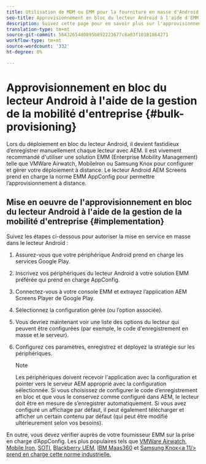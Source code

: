 ```yaml
---
title: Utilisation de MDM ou EMM pour la fourniture en masse d'Android Player
seo-title: Approvisionnement en bloc du lecteur Android à l'aide d'EMM ou de MDM
description: Suivez cette page pour en savoir plus sur l'approvisionnement en bloc d'Android Player à l'aide d'EMM ou de MDM
translation-type: tm+mt
source-git-commit: 56432654d0895b892223677c8a03f10181864271
workflow-type: tm+mt
source-wordcount: '332'
ht-degree: 0%

---
```



# Approvisionnement en bloc du lecteur Android à l&#39;aide de la gestion de la mobilité d&#39;entreprise {#bulk-provisioning}

Lors du déploiement en bloc du lecteur Android, il devient fastidieux d’enregistrer manuellement chaque lecteur avec AEM. Il est vivement recommandé d&#39;utiliser une solution EMM (Enterprise Mobility Management) telle que VMWare Airwatch, MobileIron ou Samsung Knox pour configurer et gérer votre déploiement à distance. Le lecteur Android AEM Screens prend en charge la norme EMM AppConfig pour permettre l’approvisionnement à distance.

## Mise en oeuvre de l&#39;approvisionnement en bloc du lecteur Android à l&#39;aide de la gestion de la mobilité d&#39;entreprise {#implementation}

Suivez les étapes ci-dessous pour autoriser la mise en service en masse dans le lecteur Android :

1. Assurez-vous que votre périphérique Android prend en charge les services Google Play.
1. Inscrivez vos périphériques du lecteur Android à votre solution EMM préférée qui prend en charge AppConfig.
1. Connectez-vous à votre console EMM et extrayez l’application AEM Screens Player de Google Play.
1. Sélectionnez la configuration gérée (ou l’option associée).
1. Vous devriez maintenant voir une liste des options du lecteur qui peuvent être configurées (par exemple, le code d&#39;enregistrement en masse et le serveur).
1. Configurez ces paramètres, enregistrez et déployez la stratégie sur les périphériques.

   >[!NOTE]
   >Les périphériques doivent recevoir l&#39;application avec la configuration et pointer vers le serveur AEM approprié avec la configuration sélectionnée. Si vous choisissez de configurer le code d’enregistrement en bloc et que vous le conservez comme configuré dans AEM, le lecteur doit être en mesure de s’enregistrer automatiquement. Si vous avez configuré un affichage par défaut, il peut également télécharger et afficher un certain contenu par défaut (qui peut être modifié ultérieurement selon vos besoins).

En outre, vous devez vérifier auprès de votre fournisseur EMM sur la prise en charge d’AppConfig. Les plus populaires tels que [VMWare Airwatch](https://docs.samsungknox.com/admin/uem/vm-configure-appconfig.htm), [Mobile Iron](https://docs.samsungknox.com/admin/uem/mobileiron2-configure-appconfig.htm), [SOTI](https://docs.samsungknox.com/admin/uem/soti-configure-appconfig.htm), [Blackberry UEM](https://docs.samsungknox.com/admin/uem/bb-configure-appconfig.htm), [IBM Maas360](https://docs.samsungknox.com/admin/uem/ibm-configure-appconfig.htm) et [Samsung Knox&lt;a 11/> prend en charge cette norme industrielle.](https://docs.samsungknox.com/admin/uem/km-configure-appconfig.htm)


